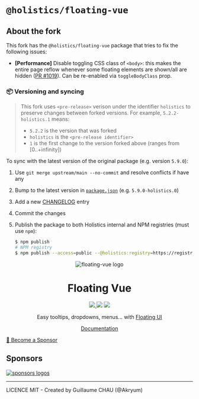 # `@holistics/floating-vue`

## About the fork

This fork has the `@holistics/floating-vue` package that tries to fix the following issues:

- **[Performance]** Disable toggling CSS class of `<body>`: this makes the entire page reflow whenever some floating elements are shown/all are hidden ([PR #1019](https://github.com/Akryum/floating-vue/pull/1019)). Can be re-enabled via `toggleBodyClass` prop.

### 📦️ Versioning and syncing

> This fork uses `<pre-release>` verison under the identifier `holistics` to preserve changes between forked versions. For example, `5.2.2-holistics.1` means:
>
> - `5.2.2` is the version that was forked
> - `holistics` is the `<pre-release identifier>`
> - `1` is the first change to the version forked above (ranges from [0..+infinity])

To sync with the latest version of the original package (e.g. version `5.9.0`):

1. Use `git merge upstream/main --no-commit` and resolve conflicts if have any
2. Bump to the latest version in [`package.json`](./package.json) (e.g. `5.9.0-holistics.0`)
3. Add a new [CHANGELOG](./CHANGELOG.md) entry
4. Commit the changes
5. Publish the package to both Holistics internal and NPM registries (must use `npm`):

    ```sh
    $ npm publish
    # NPM registry
    $ npm publish --access=public --@holistics:registry=https://registry.npmjs.org/
    ```

<p align="center">
<img src="./logo.png" alt="floating-vue logo"/>
</p>

<h1 align="center">Floating Vue</h1>

<p align="center">
<a href="https://www.npmjs.com/package/floating-vue"><img src="https://img.shields.io/npm/v/floating-vue.svg"/> <img src="https://img.shields.io/npm/dm/floating-vue.svg"/></a> <a href="https://vuejs.org/"><img src="https://img.shields.io/badge/vue-3|2-brightgreen.svg"/></a>
</p>

<p align="center">
Easy tooltips, dropdowns, menus... with <a href="https://github.com/floating-ui/floating-ui">Floating UI</a>
</p>

<p align="center">
  <a href="https://floating-vue.starpad.dev/">Documentation</a>
</p>

[💚️ Become a Sponsor](https://github.com/sponsors/Akryum)

## Sponsors

[![sponsors logos](https://guillaume-chau.info/sponsors.png)](https://guillaume-chau.info/sponsors)

---

LICENCE MIT - Created by Guillaume CHAU (@Akryum)
